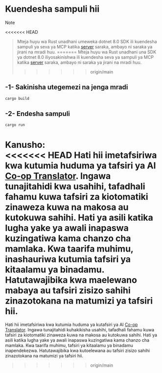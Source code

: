 <!--
CO_OP_TRANSLATOR_METADATA:
{
  "original_hash": "e3813a6ea19657d0cff0c2d1a1ffd324",
<<<<<<< HEAD
  "translation_date": "2025-08-18T23:46:26+00:00",
=======
  "translation_date": "2025-08-18T19:06:47+00:00",
>>>>>>> origin/main
  "source_file": "03-GettingStarted/02-client/solution/rust/README.md",
  "language_code": "sw"
}
-->
# Kuendesha sampuli hii

> [!NOTE]
<<<<<<< HEAD
> Mteja huyu wa Rust unadhani umeweka dotnet 8.0 SDK ili kuendesha sampuli ya seva ya MCP katika [server](../../../../../../03-GettingStarted/02-client/solution/server) saraka, ambayo ni saraka ya jirani na mradi huu.
=======
> Mteja huyu wa Rust unadhani una SDK ya dotnet 8.0 iliyosakinishwa ili kuendesha seva ya sampuli ya MCP katika [server](../../../../../../03-GettingStarted/02-client/solution/server) saraka, ambayo ni saraka ya jirani na mradi huu.
>>>>>>> origin/main

## -1- Sakinisha utegemezi na jenga mradi

```bash
cargo build
```

## -2- Endesha sampuli

```bash
cargo run
```

**Kanusho**:  
<<<<<<< HEAD
Hati hii imetafsiriwa kwa kutumia huduma ya tafsiri ya AI [Co-op Translator](https://github.com/Azure/co-op-translator). Ingawa tunajitahidi kwa usahihi, tafadhali fahamu kuwa tafsiri za kiotomatiki zinaweza kuwa na makosa au kutokuwa sahihi. Hati ya asili katika lugha yake ya awali inapaswa kuzingatiwa kama chanzo cha mamlaka. Kwa taarifa muhimu, inashauriwa kutumia tafsiri ya kitaalamu ya binadamu. Hatutawajibika kwa maelewano mabaya au tafsiri zisizo sahihi zinazotokana na matumizi ya tafsiri hii.
=======
Hati hii imetafsiriwa kwa kutumia huduma ya kutafsiri ya AI [Co-op Translator](https://github.com/Azure/co-op-translator). Ingawa tunajitahidi kuhakikisha usahihi, tafadhali fahamu kuwa tafsiri za kiotomatiki zinaweza kuwa na makosa au kutokuwa sahihi. Hati ya asili katika lugha yake ya awali inapaswa kuzingatiwa kama chanzo cha mamlaka. Kwa taarifa muhimu, tafsiri ya kitaalamu ya binadamu inapendekezwa. Hatutawajibika kwa kutoelewana au tafsiri zisizo sahihi zinazotokana na matumizi ya tafsiri hii.
>>>>>>> origin/main

